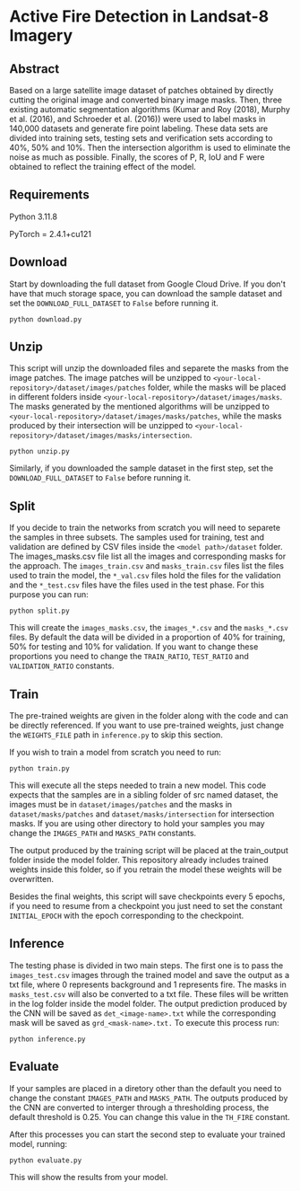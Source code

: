 # Active Fire Detection in Landsat-8 Imagery
## Abstract
Based on a large satellite image dataset of patches obtained by directly cutting the original image and converted binary image masks. Then, three existing automatic segmentation algorithms (Kumar and Roy (2018), Murphy et al. (2016), and Schroeder et al. (2016)) were used to label masks in 140,000 datasets and generate fire point labeling. These data sets are divided into training sets, testing sets and verification sets according to 40%, 50% and 10%. Then the intersection algorithm is used to eliminate the noise as much as possible. Finally, the scores of P, R, IoU and F were obtained to reflect the training effect of the model.
## Requirements
Python 3.11.8

PyTorch = 2.4.1+cu121
## Download
Start by downloading the full dataset from Google Cloud Drive. If you don't have that much storage space, you can download the sample dataset and set the `DOWNLOAD_FULL_DATASET` to `False` before running it.
```shell
python download.py
```
## Unzip
This script will unzip the downloaded files and separete the masks from the image patches. The image patches will be unzipped to `<your-local-repository>/dataset/images/patches` folder, while the masks will be placed in different folders inside `<your-local-repository>/dataset/images/masks`. The masks generated by the mentioned algorithms will be unzipped to `<your-local-repository>/dataset/images/masks/patches`, while the masks produced by their intersection will be unzipped to `<your-local-repository>/dataset/images/masks/intersection`. 
```shell
python unzip.py
```
Similarly, if you downloaded the sample dataset in the first step, set the `DOWNLOAD_FULL_DATASET` to `False` before running it.
## Split
If you decide to train the networks from scratch you will need to separete the samples in three subsets. The samples used for training, test and validation are defined by CSV files inside the `<model path>/dataset` folder. The images_masks.csv file list all the images and corresponding masks for the approach. The `images_train.csv` and `masks_train.csv` files list the files used to train the model, the `*_val.csv` files hold the files for the validation and the `*_test.csv` files have the files used in the test phase. For this purpose you can run:
```shell
python split.py
```
This will create the `images_masks.csv`, the `images_*.csv` and the `masks_*.csv` files. By default the data will be divided in a proportion of 40% for training, 50% for testing and 10% for validation. If you want to change these proportions you need to change the `TRAIN_RATIO`, `TEST_RATIO` and `VALIDATION_RATIO` constants.
## Train
The pre-trained weights are given in the folder along with the code and can be directly referenced. If you want to use pre-trained weights, just change the `WEIGHTS_FILE` path in `inference.py` to skip this section.

If you wish to train a model from scratch you need to run:
```shell
python train.py
```
This will execute all the steps needed to train a new model. This code expects that the samples are in a sibling folder of src named dataset, the images must be in `dataset/images/patches` and the masks in `dataset/masks/patches` and `dataset/masks/intersection` for intersection masks. If you are using other directory to hold your samples you may change the `IMAGES_PATH` and `MASKS_PATH` constants.

The output produced by the training script will be placed at the train_output folder inside the model folder. This repository already includes trained weights inside this folder, so if you retrain the model these weights will be overwritten.

Besides the final weights, this script will save checkpoints every 5 epochs, if you need to resume from a checkpoint you just need to set the constant `INITIAL_EPOCH` with the epoch corresponding to the checkpoint.
## Inference
The testing phase is divided in two main steps. The first one is to pass the `images_test.csv` images through the trained model and save the output as a txt file, where 0 represents background and 1 represents fire. The masks in `masks_test.csv` will also be converted to a txt file. These files will be written in the log folder inside the model folder. The output prediction produced by the CNN will be saved as `det_<image-name>.txt` while the corresponding mask will be saved as `grd_<mask-name>.txt.` To execute this process run:
```shell
python inference.py
```
## Evaluate
If your samples are placed in a diretory other than the default you need to change the constant `IMAGES_PATH` and `MASKS_PATH`. The outputs produced by the CNN are converted to interger through a thresholding process, the default threshold is 0.25. You can change this value in the `TH_FIRE` constant.

After this processes you can start the second step to evaluate your trained model, running:
```shell
python evaluate.py
```
This will show the results from your model.
